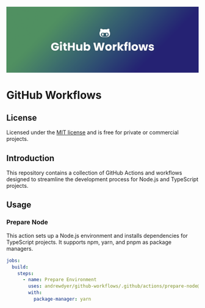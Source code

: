 ![GitHub Workflows](https://raw.githubusercontent.com/andrewdyer/andrewdyer/refs/heads/main/assets/images/covers/github-workflows.png)

# GitHub Workflows

## License

Licensed under the [MIT license](https://opensource.org/licenses/MIT) and is free for private or commercial projects.

## Introduction

This repository contains a collection of GitHub Actions and workflows designed to streamline the development process for Node.js and TypeScript projects.

## Usage

### Prepare Node

This action sets up a Node.js environment and installs dependencies for TypeScript projects. It supports npm, yarn, and pnpm as package managers.

```yml
jobs:
  build:
    steps:
      - name: Prepare Environment
        uses: andrewdyer/github-workflows/.github/actions/prepare-node@main
        with:
          package-manager: yarn
```
